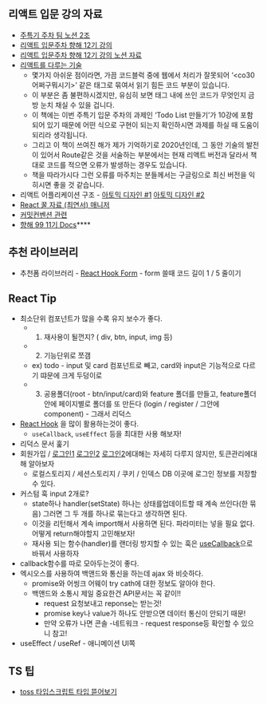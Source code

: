 
## 리액트 입문 강의 자료
* [주특기 주차 팀 노션 2조](https://teamsparta.notion.site/React-2-8b51c9d0991c4c5dad12be8da0ab4b9e)
* [리액트 입문주차 향해 12기 강의](https://online.spartacodingclub.kr/enrolleds/63dc4e87d4a7abb747f0627f/rounds/63da41c27c96434df1658ba5/roadmap)
* [리액트 입문주차 향해 12기 강의 노션 자료](https://teamsparta.notion.site/React-94806be0247e4322925a56dd271425bf)
* [리액트를 다루는 기술](https://thebook.io/080203/)
	* 몇가지 아쉬운 점이라면, 가끔 코드블럭 중에 웹에서 처리가 잘못되어 ‘<co30어쩌구뭐시기>’ 같은 태그로 묶여서 읽기 힘든 코드 부분이 있습니다. 
	* 이 부분은 좀 불편하시겠지만, 유심히 보면 태그 내에 쓰인 코드가 무엇인지 금방 눈치 채실 수 있을 겁니다. 
	* 이 책에는 이번 주특기 입문 주차의 과제인 ‘Todo List 만들기’가 10강에 포함되어 있기 때문에 어떤 식으로 구현이 되는지 확인하시면 과제를 하실 때 도움이 되리라 생각됩니다. 
	* 그리고 이 책이 쓰여진 해가 제가 기억하기로 2020년인데, 그 동안 기술의 발전이 있어서 Route같은 것을 서술하는 부분에서는 현재 리액트 버전과 달라서 책대로 코드를 적으면 오류가 발생하는 경우도 있습니다. 
	* 책을 따라가시다 그런 오류를 마주치는 분들께서는 구글링으로 최신 버전을 익히시면 좋을 것 같습니다. 
* 리액트 어플리케이션 구조 - [아토믹 디자인 #1](https://ui.toast.com/weekly-pick/ko_20200213) [아토믹 디자인 #2](https://fe-developers.kakaoent.com/2022/220505-how-page-part-use-atomic-design-system/)
* [React 꿀 자료 (최연서) 매니저](https://perfect-basin-607.notion.site/React-ba64cf4f06e24701afd4cd8bc05c5915)
* [커밋컨벤션 관련](https://jane-aeiou.tistory.com/93) 
* [향해 99 11기 Docs](https://velog.io/@tchaikovsky/REACT-token-expiration-date-settings%EB%A1%9C%EA%B7%B8%EC%9D%B8%EC%9C%A0%EC%A7%80-%EC%9E%90%EB%8F%99-%EB%A1%9C%EA%B7%B8%EC%95%84%EC%9B%83)****

## 추천 라이브러리
* 추천폼 라이브러리 - [React Hook Form](https://react-hook-form.com/) - form 쓸때 코드 길이 1 / 5 줄이기

## React Tip
* 최소단위 컴포넌트가 많을 수록 유지 보수가 좋다.
	* 1. 재사용이 될껀지? ( div, btn, input, img 등)
	* 2. 기능단위로 쪼갬
	* ex) todo - input 및 card 컴포넌트로 빼고, card와 input은 기능적으로 다르기 땨문에 크게 두덩이로 
	* 3. 공용폴더(root - btn/input/card)와 feature 폴더를 만들고, feature폴더 안에 페이지별로 폴더를 또 만든다 (login / register / 그안에 component) - 그래서 리덕스
* [React Hook](https://perfect-basin-607.notion.site/React-Hooks-3d5f29f488cf4f5eaa6c9d8d2bd05ed1) 을 많이 활용하는것이 좋다.
	* `useCallback`, `useEffect` 등을 최대한 사용 해보자!
* 리덕스 문서 훑기 
* 회원가입 / [로그인1](https://han-um.tistory.com/17) [로그인2](https://velog.io/@tchaikovsky/REACT-token-expiration-date-settings%EB%A1%9C%EA%B7%B8%EC%9D%B8%EC%9C%A0%EC%A7%80-%EC%9E%90%EB%8F%99-%EB%A1%9C%EA%B7%B8%EC%95%84%EC%9B%83) [로그인2](https://kdinner.tistory.com/100)에대해는 자세히 다루지 않지만, 토큰관리에대해 알아보자 
	* 로컬스토리지 / 세션스토리지 / 쿠키 / 인덱스 DB 이곳에 로그인 정보를 저장할 수 있다.
* 커스텀 훅 input 2개로?
	* state하나 handler(setState) 하나는 상태를업데이트할 때 계속 쓰인다(한 묶음) 그러면 그 두 개를 하나로 묶는다고 생각하면 된다. 
	* 이것을 리턴해서 계속 import해서 사용하면 된다. 파라미터는 넣을 필요 없다. 어떻게 return해야할지 고민해보자!
	* 재사용 되는 함수(handler)를 랜더링 방지할 수 있는 훅은 [useCallback](https://yceffort.kr/2022/05/useEvent)으로 바꿔서 사용하자
* callback함수를 따로 모아두는것이 좋다. 
* 엑시오스를 사용하여 백앤드와 통신을 하는데 ajax 와 비슷하다.
	* promise와 어씽크 어웨이 try cath에 대한 정보도 알아야 한다.
	* 백앤드와 소통시 제일 중요한건 API문서는 꼭 같이!!
		* request 요청보내고 reponse는 받는것!
		* promise key나 value가 하나도 안받으면 데이터 통신이 안되기 때문!
		* 만약 오류가 나면 콘솔 -네트워크 - request response등 확인할 수 있으니 참고!
* useEffect / useRef - 애니메이션 UI쪽

## TS 팁

* [toss 타입스크립트 타입 뜯어보기](https://toss.tech/article/typescript-type-compatibility)